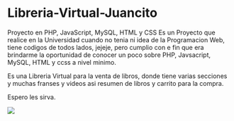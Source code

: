 # Libreria-Virtual-Juancito
Proyecto en PHP, JavaScript, MySQL, HTML y CSS
Es un Proyecto que realice en la Universidad cuando no tenia ni idea de la Programacion Web, tiene codigos de todos lados, jejeje, pero cumplio con e fin que era brindarme la oportunidad de conocer un poco sobre PHP, Javsacript, MySQL, HTML y ccss a nivel minimo.

Es una Libreria Virtual para la venta de libros, donde tiene varias secciones y muchas franses y videos asi resumen de libros y carrito para la compra.

Espero les sirva.

![](img/portada.jpg)
